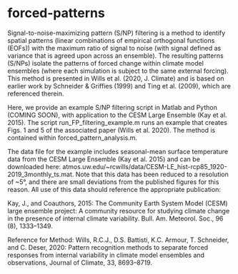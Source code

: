 # forced-patterns

Signal-to-noise-maximizing pattern (S/NP) filtering is a method to identify spatial patterns (linear combinations of empirical orthogonal functions (EOFs)) with the maximum ratio of signal to noise (with signal defined as variance that is agreed upon across an ensemble). The resulting patterns (S/NPs) isolate the patterns of forced change within climate model ensembles (where each simulation is subject to the same external forcing). This method is presented in Wills et al. (2020, J. Climate) and is based on earlier work by Schneider & Griffies (1999) and Ting et al. (2009), which are referenced therein.

Here, we provide an example S/NP filtering script in Matlab and Python (COMING SOON), with application to the CESM Large Ensemble (Kay et al. 2015). The script run_FP_filtering_example.m runs an example that creates Figs. 1 and 5 of the associated paper (Wills et al. 2020). The method is contained within forced_pattern_analysis.m.

The data file for the example includes seasonal-mean surface temperature data from the CESM Large Ensemble (Kay et al. 2015) and can be downloaded here: atmos.uw.edu/~rcwills/data/CESM-LE_hist-rcp85_1920-2019_3monthly_ts.mat. Note that this data has been reduced to a resolution of ~5°, and there are small deviations from the published figures for this reason. All use of this data should reference the appropriate publication:

Kay, J., and Coauthors, 2015: The Community Earth System Model (CESM) large ensemble project: A community resource for studying climate change in the presence of internal climate variability. Bull. Am. Meteorol. Soc., 96 (8), 1333–1349.

Reference for Method: Wills, R.C.J., D.S. Battisti, K.C. Armour, T. Schneider, and C. Deser, 2020: Pattern recognition methods to separate forced responses from internal variability in climate model ensembles and observations, Journal of Climate, 33, 8693–8719.
